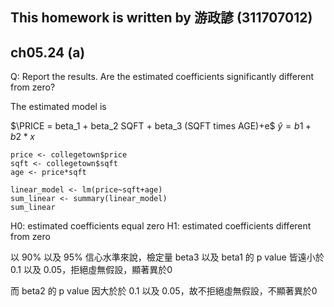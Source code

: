 ## This homework is written by 游政諺 (311707012)
## ch05.24 (a)
Q: Report the results. Are the estimated coefficients significantly different from zero?

The estimated model is

$\PRICE = beta_1 + beta_2 SQFT + beta_3 (SQFT times AGE)+e$
$\hat{y} = b1+b2*x$
```
price <- collegetown$price
sqft <- collegetown$sqft
age <- price*sqft

linear_model <- lm(price~sqft+age)
sum_linear <- summary(linear_model)
sum_linear

```
H0: estimated coefficients equal zero
H1: estimated coefficients different from zero

以 90% 以及 95% 信心水準來說，檢定量 beta3 以及 beta1 的 p value 皆遠小於 0.1 以及 0.05，拒絕虛無假設，顯著異於0

而 beta2 的 p value 因大於於 0.1 以及 0.05，故不拒絕虛無假設，不顯著異於0
